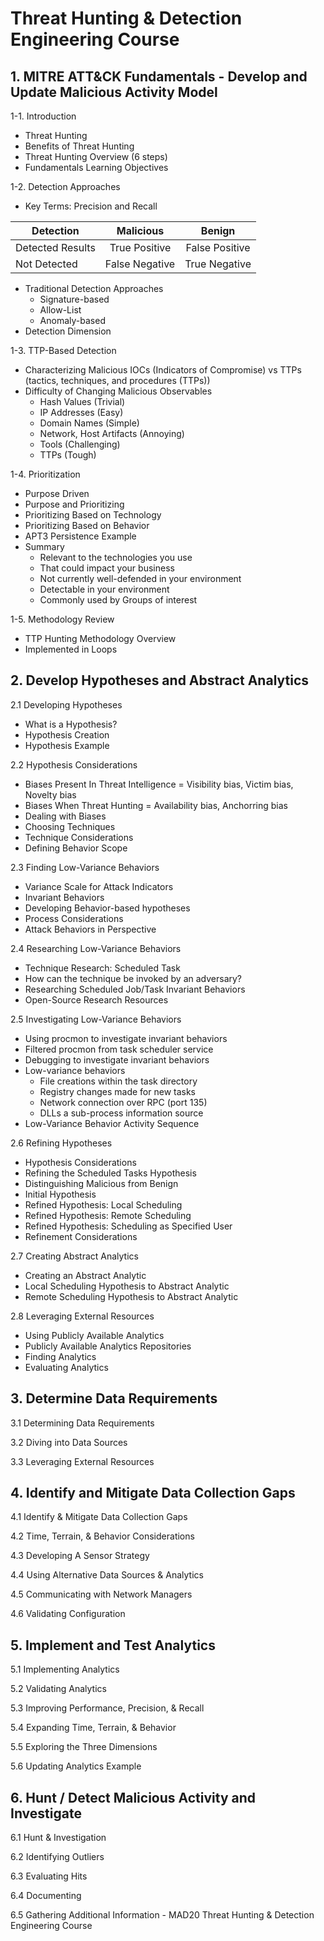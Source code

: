 # Threat Hunting & Detection Engineering Course

## 1. MITRE ATT&CK Fundamentals - Develop and Update Malicious Activity Model

1-1. Introduction

* Threat Hunting
* Benefits of Threat Hunting
* Threat Hunting Overview (6 steps)
* Fundamentals Learning Objectives

1-2. Detection Approaches

* Key Terms: Precision and Recall

Detection | Malicious | Benign
| ------------- |:-------------:| :-----:|
Detected Results | True Positive | False Positive
Not Detected | False Negative | True Negative

* Traditional Detection Approaches
  - Signature-based
  - Allow-List
  - Anomaly-based
* Detection Dimension

1-3. TTP-Based Detection

* Characterizing Malicious IOCs (Indicators of Compromise) vs TTPs (tactics, techniques, and procedures (TTPs))
* Difficulty of Changing Malicious Observables
  - Hash Values (Trivial)
  - IP Addresses (Easy)
  - Domain Names (Simple)
  - Network, Host Artifacts (Annoying)
  - Tools (Challenging)
  - TTPs (Tough)

1-4. Prioritization

* Purpose Driven
* Purpose and Prioritizing
* Prioritizing Based on Technology
* Prioritizing Based on Behavior
* APT3 Persistence Example
* Summary
  - Relevant to the technologies you use
  - That could impact your business
  - Not currently well-defended in your environment
  - Detectable in your environment
  - Commonly used by Groups of interest

1-5. Methodology Review

* TTP Hunting Methodology Overview
* Implemented in Loops

## 2. Develop Hypotheses and Abstract Analytics

2.1 Developing Hypotheses

* What is a Hypothesis?
* Hypothesis Creation
* Hypothesis Example

2.2 Hypothesis Considerations

* Biases Present In Threat Intelligence = Visibility bias, Victim bias, Novelty bias
* Biases When Threat Hunting = Availability bias, Anchorring bias
* Dealing with Biases
* Choosing Techniques
* Technique Considerations
* Defining Behavior Scope

2.3 Finding Low-Variance Behaviors

* Variance Scale for Attack Indicators
* Invariant Behaviors
* Developing Behavior-based hypotheses
* Process Considerations
* Attack Behaviors in Perspective

2.4 Researching Low-Variance Behaviors

* Technique Research: Scheduled Task
* How can the technique be invoked by an adversary?
* Researching Scheduled Job/Task Invariant Behaviors
* Open-Source Research Resources

2.5 Investigating Low-Variance Behaviors

* Using procmon to investigate invariant behaviors
* Filtered procmon from task scheduler service
* Debugging to investigate invariant behaviors
* Low-variance behaviors
  - File creations within the task directory
  - Registry changes made for new tasks
  - Network connection over RPC (port 135)
  - DLLs a sub-process information source
* Low-Variance Behavior Activity Sequence

2.6 Refining Hypotheses

* Hypothesis Considerations
* Refining the Scheduled Tasks Hypothesis
* Distinguishing Malicious from Benign
* Initial Hypothesis
* Refined Hypothesis: Local Scheduling
* Refined Hypothesis: Remote Scheduling
* Refined Hypothesis: Scheduling as Specified User
* Refinement Considerations

2.7 Creating Abstract Analytics

* Creating an Abstract Analytic
* Local Scheduling Hypothesis to Abstract Analytic
* Remote Scheduling Hypothesis to Abstract Analytic

2.8 Leveraging External Resources

* Using Publicly Available Analytics
* Publicly Available Analytics Repositories
* Finding Analytics
* Evaluating Analytics

## 3. Determine Data Requirements

3.1 Determining Data Requirements

3.2 Diving into Data Sources

3.3 Leveraging External Resources

## 4. Identify and Mitigate Data Collection Gaps

4.1 Identify & Mitigate Data Collection Gaps

4.2 Time, Terrain, & Behavior Considerations

4.3 Developing A Sensor Strategy

4.4 Using Alternative Data Sources & Analytics

4.5 Communicating with Network Managers

4.6 Validating Configuration

## 5. Implement and Test Analytics

5.1 Implementing Analytics

5.2 Validating Analytics 

5.3 Improving Performance, Precision, & Recall

5.4 Expanding Time, Terrain, & Behavior

5.5 Exploring the Three Dimensions

5.6 Updating Analytics Example

## 6. Hunt / Detect Malicious Activity and Investigate

6.1 Hunt & Investigation

6.2 Identifying Outliers

6.3 Evaluating Hits

6.4 Documenting

6.5 Gathering Additional Information - MAD20 Threat Hunting & Detection Engineering Course

